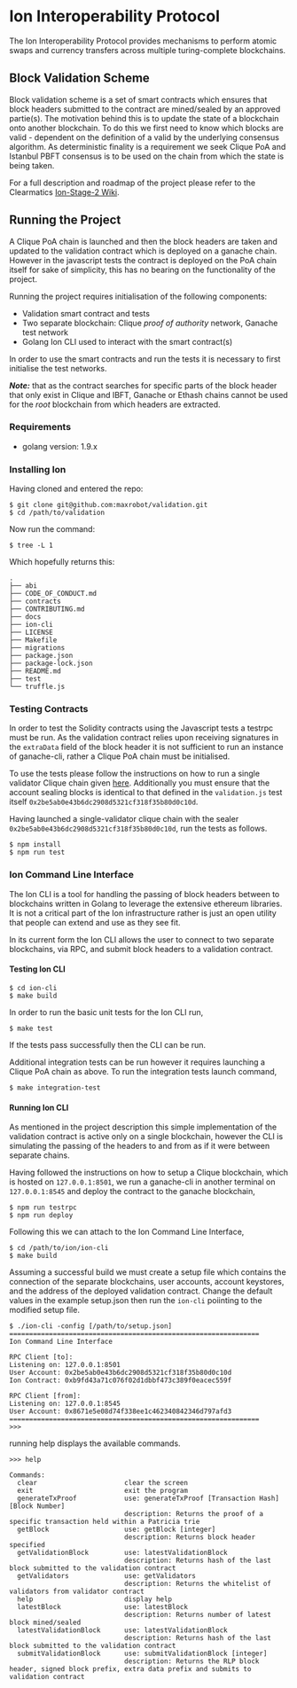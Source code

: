 # Ion Interoperability Protocol

The Ion Interoperability Protocol provides mechanisms to perform atomic swaps and currency transfers
across multiple turing-complete blockchains.

## Block Validation Scheme
Block validation scheme is a set of smart contracts which ensures that block headers submitted to the contract are mined/sealed by an approved partie(s). The motivation behind this is to update the state of a blockchain onto another blockchain. To do this we first need to know which blocks are valid - dependent on the definition of a valid by the underlying consensus algorithm. As deterministic finality is a requirement we seek Clique PoA and Istanbul PBFT consensus is to be used on the chain from which the state is being taken.

For a full description and roadmap of the project please refer to the Clearmatics [Ion-Stage-2 Wiki](https://github.com/clearmatics/ion/wiki/Ion-Stage-2---Proposal#validation).

## Running the Project
A Clique PoA chain is launched and then the block headers are taken and updated to the validation contract which is deployed on a ganache chain. However in the javascript tests the contract is deployed on the PoA chain itself for sake of simplicity, this has no bearing on the functionality of the project.

Running the project requires initialisation of the following components:
  * Validation smart contract and tests
  * Two separate blockchain: Clique _proof of authority_ network, Ganache test network
  * Golang Ion CLI used to interact with the smart contract(s)

In order to use the smart contracts and run the tests it is necessary to first initialise the test networks.

***Note:*** that as the contract searches for specific parts of the block header that only exist in Clique and IBFT, Ganache or Ethash chains cannot be used for the _root_ blockchain from which headers are extracted.

### Requirements
* golang version: 1.9.x

### Installing Ion
Having cloned and entered the repo:
```
$ git clone git@github.com:maxrobot/validation.git
$ cd /path/to/validation
```

Now run the command:
```
$ tree -L 1
```

Which hopefully returns this:
```
.
├── abi
├── CODE_OF_CONDUCT.md
├── contracts
├── CONTRIBUTING.md
├── docs
├── ion-cli
├── LICENSE
├── Makefile
├── migrations
├── package.json
├── package-lock.json
├── README.md
├── test
└── truffle.js
```

### Testing Contracts
In order to test the Solidity contracts using the Javascript tests a testrpc must be run. As the validation contract relies upon receiving signatures in the `extraData` field of the block header it is not sufficient to run an instance of ganache-cli, rather a Clique PoA chain must be initialised.

To use the tests please follow the instructions on how to run a single validator Clique chain given [here](https://github.com/maxrobot/network-geth). Additionally you must ensure that the account sealing blocks is identical to that defined in the `validation.js` test itself `0x2be5ab0e43b6dc2908d5321cf318f35b80d0c10d`.

Having launched a single-validator clique chain with the sealer `0x2be5ab0e43b6dc2908d5321cf318f35b80d0c10d`, run the tests as follows.
```
$ npm install
$ npm run test
```

### Ion Command Line Interface
The Ion CLI is a tool for handling the passing of block headers between to blockchains written in Golang to leverage the extensive ethereum libraries. It is not a critical part of the Ion infrastructure rather is just an open utility that people can extend and use as they see fit.

In its current form the Ion CLI allows the user to connect to two separate blockchains, via RPC, and submit block headers to a validation contract.

#### Testing Ion CLI
```
$ cd ion-cli
$ make build
```
In order to run the basic unit tests for the Ion CLI run,
```
$ make test
```
If the tests pass successfully then the CLI can be run.

Additional integration tests can be run however it requires launching a Clique PoA chain as above. To run the integration tests launch command,
```
$ make integration-test
```

#### Running Ion CLI
As mentioned in the project description this simple implementation of the validation contract is active only on a single blockchain, however the CLI is simulating the passing of the headers to and from as if it were between separate chains.

Having followed the instructions on how to setup a Clique blockchain, which is hosted on `127.0.0.1:8501`, we run a ganache-cli in another terminal on `127.0.0.1:8545` and deploy the contract to the ganache blockchain,
```
$ npm run testrpc
$ npm run deploy
```

Following this we can attach to the Ion Command Line Interface,
```
$ cd /path/to/ion/ion-cli
$ make build
```
Assuming a successful build we must create a setup file which contains the connection of the separate blockchains, user accounts, account keystores, and the address of the deployed validation contract. Change the default values in the example setup.json then run the `ion-cli` poiinting to the modified setup file.
```
$ ./ion-cli -config [/path/to/setup.json]
===============================================================
Ion Command Line Interface

RPC Client [to]:
Listening on: 127.0.0.1:8501
User Account: 0x2be5ab0e43b6dc2908d5321cf318f35b80d0c10d
Ion Contract: 0xb9fd43a71c076f02d1dbbf473c389f0eacec559f

RPC Client [from]: 
Listening on: 127.0.0.1:8545
User Account: 0x8671e5e08d74f338ee1c462340842346d797afd3
===============================================================
>>>
```
running help displays the available commands.
```
>>> help

Commands:
  clear                      clear the screen
  exit                       exit the program
  generateTxProof            use: generateTxProof [Transaction Hash] [Block Number] 
                             description: Returns the proof of a specific transaction held within a Patricia trie
  getBlock                   use: getBlock [integer] 
                             description: Returns block header specified
  getValidationBlock         use: latestValidationBlock 
                             description: Returns hash of the last block submitted to the validation contract
  getValidators              use: getValidators 
                             description: Returns the whitelist of validators from validator contract
  help                       display help
  latestBlock                use: latestBlock  
                             description: Returns number of latest block mined/sealed
  latestValidationBlock      use: latestValidationBlock 
                             description: Returns hash of the last block submitted to the validation contract
  submitValidationBlock      use: submitValidationBlock [integer] 
                             description: Returns the RLP block header, signed block prefix, extra data prefix and submits to validation contract
```


